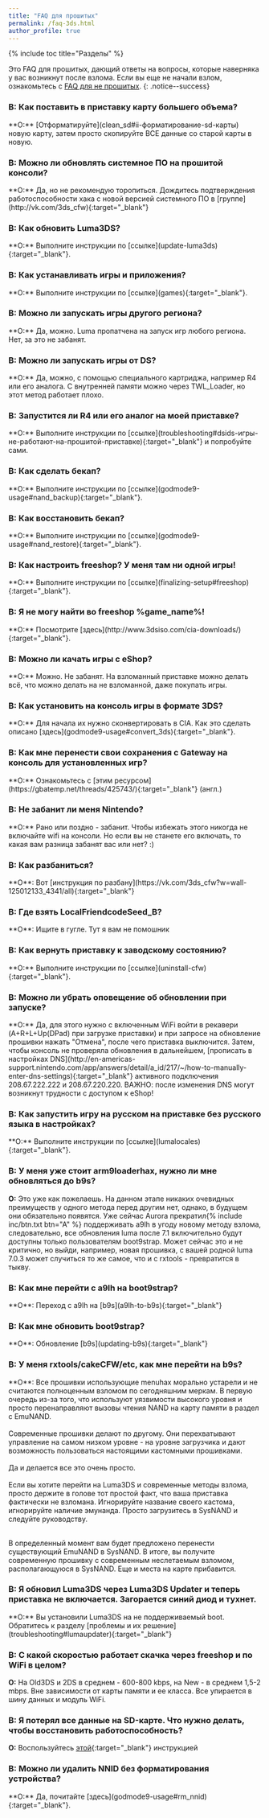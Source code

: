 ```yaml
---
title: "FAQ для прошитых"
permalink: /faq-3ds.html
author_profile: true
---
```

{% include toc title="Разделы" %}

Это FAQ для прошитых, дающий ответы на вопросы, которые наверняка у вас возникнут после взлома. Если вы еще не начали взлом, ознакомьтесь с [FAQ для не прошитых](faq).
{: .notice--success}

### **В:** Как поставить в приставку карту большего объема?       
<a name="bigger_sd" />
**О:** [Отформатируйте](clean_sd#ii-форматирование-sd-карты) новую карту, затем просто скопируйте ВСЕ данные со старой карты в новую.

### **В:** Можно ли обновлять системное ПО на прошитой консоли?       
<a name="update" />
**О:** Да, но не рекомендую торопиться. Дождитесь подтверждения работоспособности хака с новой версией системного ПО в [группе](http://vk.com/3ds_cfw){:target="_blank"}

### **В:** Как обновить Luma3DS?       
<a name="luma_update" />
**О:** Выполните инструкции по [ссылке](update-luma3ds){:target="_blank"}.

### **В:** Как устанавливать игры и приложения?       
<a name="cia_games" />
**О:** Выполните инструкции по [ссылке](games){:target="_blank"}.

### **В:** Можно ли запускать игры другого региона?       
<a name="region_free" />
**О:** Да, можно. Luma пропатчена на запуск игр любого региона. Нет, за это не забанят. 

### **В:** Можно ли запускать игры от DS?       
<a name="ds" />
**О:** Да, можно, с помощью специального картриджа, например R4 или его аналога. С внутренней памяти можно через TWL_Loader, но этот метод работает плохо. 

### **В:** Запустится ли R4 или его аналог на моей приставке?       
<a name="ds_r4" />
**О:** Выполните инструкции по [ссылке](troubleshooting#dsids-игры-не-работают-на-прошитой-приставке){:target="_blank"} и попробуйте сами.

### **В:** Как сделать бекап?       
<a name="backup" />
**О:** Выполните инструкции по [ссылке](godmode9-usage#nand_backup){:target="_blank"}.

### **В:** Как восстановить бекап?       
<a name="restore_backup" />
**О:** Выполните инструкции по [ссылке](godmode9-usage#nand_restore){:target="_blank"}.

### **В:** Как настроить freeshop? У меня там ни одной игры!       
<a name="freeshop" />
**О:** Выполните инструкции по [ссылке](finalizing-setup#freeshop){:target="_blank"}.

### **В:** Я не могу найти во freeshop %game_name%!       
<a name="3dsisos" />
**О:** Посмотрите [здесь](http://www.3dsiso.com/cia-downloads/){:target="_blank"}.

### **В:** Можно ли качать игры с eShop?       
<a name="eshop" />
**О:** Можно. Не забанят. На взломанный приставке можно делать всё, что можно делать на не взломанной, даже покупать игры. 

### **В:** Как установить на консоль игры в формате 3DS?       
<a name="3ds_games" />
**О:** Для начала их нужно сконвертировать в CIA. Как это сделать описано [здесь](godmode9-usage#convert_3ds){:target="_blank"}.

### **В:** Как мне перенести свои сохранения с Gateway на консоль для установленных игр?    
<a name="faq_gatewaysaves" />
**О:** Ознакомьтесь с [этим ресурсом](https://gbatemp.net/threads/425743/){:target="_blank"} (англ.)

### **В:** Не забанит ли меня Nintendo?       
<a name="ban" />
**О:** Рано или поздно - забанит. Чтобы избежать этого никогда не включайте wifi на консоли. Но если вы не станете его включать, то какая вам разница забанят вас или нет? :)

### **В:** Как разбаниться?       
<a name="unban" />
**О**: Вот [инструкция по разбану](https://vk.com/3ds_cfw?w=wall-125012133_4341/all){:target="_blank"}

### **В:** Где взять LocalFriendcodeSeed_B?       
<a name="lfsb" />
**О**: Ищите в гугле. Тут я вам не помошник

### **В:** Как вернуть приставку к заводскому состоянию?    
<a name="faq_latestfw" />
**О:** Выполните инструкции по [ссылке](uninstall-cfw){:target="_blank"}.

### **В:** Можно ли убрать оповещение об обновлении при запуске?       
<a name="update_notification" />
**О:** Да, для этого нужно с включенным WiFi войти в рекавери (A+R+L+Up(DPad) при загрузке приставки) и при запросе на обновление прошивки нажать "Отмена", после чего приставка выключится. Затем, чтобы консоль не проверяла обновления в дальнейшем, [прописать в настройках DNS](http://en-americas-support.nintendo.com/app/answers/detail/a_id/217/~/how-to-manually-enter-dns-settings){:target="_blank"} активного подключения 208.67.222.222 и 208.67.220.220. ВАЖНО: после изменения DNS могут возникнут трудности с доступом к eShop!

### **В:** Как запустить игру на русском на приставке без русского языка в настройках?       
<a name="lumalocaleswitcher" />
**О:** Выполните инструкции по [ссылке](lumalocales){:target="_blank"}.

### **В:** У меня уже стоит arm9loaderhax, нужно ли мне обновляться до b9s? 
**О:** Это уже как пожелаешь. На данном этапе никаких очевидных преимуществ у одного метода перед другим нет, однако, в будущем они обязательно появятся. Уже сейчас Aurora прекратил{% include inc/btn.txt btn="A" %} поддерживать a9lh в угоду новому методу взлома, следовательно, все обновления luma после 7.1 включительно будут доступны только пользователям boot9strap. Может сейчас это и не критично, но выйди, например, новая прошивка, с вашей родной luma 7.0.3 может случиться то же самое, что и с rxtools - превратится в тыкву.

### **В:** Как мне перейти с a9lh на boot9strap?       
<a name="migrate_to_b9s" />
**О**: Переход с a9lh на [b9s](a9lh-to-b9s){:target="_blank"}

### **В:** Как мне обновить boot9strap?       
<a name="b9s_update" />
**О**: Обновление [b9s](updating-b9s){:target="_blank"}

### **В:** У меня rxtools/cakeCFW/etc, как мне перейти на b9s?       
<a name="old_fws" />
**О**: Все прошивки использующие menuhax морально устарели и не считаются полноценным взломом по сегодняшним меркам. В первую очередь из-за того, что используют уязвимости высокого уровня и просто перенаправляют вызовы чтения NAND на карту памяти в раздел с EmuNAND. 
<br><br>
Современные прошивки делают по другому. Они перехватывают управление на самом низком уровне - на уровне загрузчика и дают возможность пользоваться настоящими кастомными прошивками. 
<br><br>
Да и делается все это очень просто. 
<br><br>
Если вы хотите перейти на Luma3DS и современные методы взлома, просто держите в голове тот простой факт, что ваша приставка фактически не взломана. Игнорируйте название своего кастома, игнорируйте наличие эмунанда. Просто загрузитесь в SysNAND и следуйте руководству. 
<br><br>

В определенный момент вам будет предложено перенести существующий EmuNAND в SysNAND. В итоге, вы получите современную прошивку с современным неслетаемым взломом, располагающуюся в SysNAND. Еще и места на карте прибавится.

### **В:** Я обновил Luma3DS через Luma3DS Updater и теперь приставка не включается. Загорается синий диод и тухнет.
<a name="lumaupdater" />
**О:** Вы установили Luma3DS на не поддерживаемый boot. Обратитесь к разделу [проблемы и их решение](troubleshooting#lumaupdater){:target="_blank"}

### **В:** С какой скоростью работает скачка через freeshop и по WiFi в целом?
**О:** На Old3DS и 2DS в среднем - 600-800 kbps, на New - в среднем 1,5-2 mbps. Вне зависимости от карты памяти и ее класса. Все упирается в шину данных и модуль WiFi.

### **В:** Я потерял все данные на SD-карте. Что нужно делать, чтобы восстановить работоспособность? 
**О:** Воспользуйтесь [этой](clean_sd){:target="_blank"} инструкцией

### **В:** Можно ли удалить NNID без форматирования устройства?    
<a name="faq_rm_nnid" />
**О:** Да, почитайте [здесь](godmode9-usage#rm_nnid){:target="_blank"}.